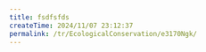 ```yaml
---
title: fsdfsfds
createTime: 2024/11/07 23:12:37
permalink: /tr/EcologicalConservation/e3170Ngk/
---
```

